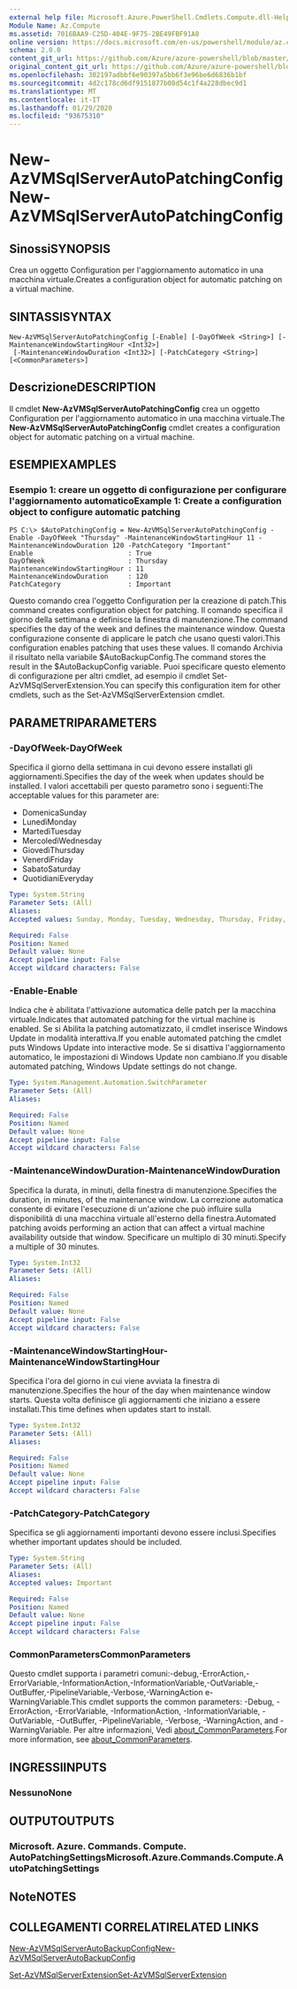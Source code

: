 ```yaml
---
external help file: Microsoft.Azure.PowerShell.Cmdlets.Compute.dll-Help.xml
Module Name: Az.Compute
ms.assetid: 7016BAA9-C25D-404E-9F75-2BE49FBF91A8
online version: https://docs.microsoft.com/en-us/powershell/module/az.compute/new-azvmsqlserverautopatchingconfig
schema: 2.0.0
content_git_url: https://github.com/Azure/azure-powershell/blob/master/src/Compute/Compute/help/New-AzVMSqlServerAutoPatchingConfig.md
original_content_git_url: https://github.com/Azure/azure-powershell/blob/master/src/Compute/Compute/help/New-AzVMSqlServerAutoPatchingConfig.md
ms.openlocfilehash: 302197adbbf6e90397a5bb6f3e96be6d6836b1bf
ms.sourcegitcommit: 4d2c178cd6df9151877b08d54c1f4a228dbec9d1
ms.translationtype: MT
ms.contentlocale: it-IT
ms.lasthandoff: 01/29/2020
ms.locfileid: "93675310"
---
```

# <span data-ttu-id="8cea4-101">New-AzVMSqlServerAutoPatchingConfig</span><span class="sxs-lookup"><span data-stu-id="8cea4-101">New-AzVMSqlServerAutoPatchingConfig</span></span>

## <span data-ttu-id="8cea4-102">Sinossi</span><span class="sxs-lookup"><span data-stu-id="8cea4-102">SYNOPSIS</span></span>
<span data-ttu-id="8cea4-103">Crea un oggetto Configuration per l'aggiornamento automatico in una macchina virtuale.</span><span class="sxs-lookup"><span data-stu-id="8cea4-103">Creates a configuration object for automatic patching on a virtual machine.</span></span>

## <span data-ttu-id="8cea4-104">SINTASSI</span><span class="sxs-lookup"><span data-stu-id="8cea4-104">SYNTAX</span></span>

```
New-AzVMSqlServerAutoPatchingConfig [-Enable] [-DayOfWeek <String>] [-MaintenanceWindowStartingHour <Int32>]
 [-MaintenanceWindowDuration <Int32>] [-PatchCategory <String>] [<CommonParameters>]
```

## <span data-ttu-id="8cea4-105">Descrizione</span><span class="sxs-lookup"><span data-stu-id="8cea4-105">DESCRIPTION</span></span>
<span data-ttu-id="8cea4-106">Il cmdlet **New-AzVMSqlServerAutoPatchingConfig** crea un oggetto Configuration per l'aggiornamento automatico in una macchina virtuale.</span><span class="sxs-lookup"><span data-stu-id="8cea4-106">The **New-AzVMSqlServerAutoPatchingConfig** cmdlet creates a configuration object for automatic patching on a virtual machine.</span></span>

## <span data-ttu-id="8cea4-107">ESEMPI</span><span class="sxs-lookup"><span data-stu-id="8cea4-107">EXAMPLES</span></span>

### <span data-ttu-id="8cea4-108">Esempio 1: creare un oggetto di configurazione per configurare l'aggiornamento automatico</span><span class="sxs-lookup"><span data-stu-id="8cea4-108">Example 1: Create a configuration object to configure automatic patching</span></span>
```
PS C:\> $AutoPatchingConfig = New-AzVMSqlServerAutoPatchingConfig -Enable -DayOfWeek "Thursday" -MaintenanceWindowStartingHour 11 -MaintenanceWindowDuration 120 -PatchCategory "Important"
Enable                        : True
DayOfWeek                     : Thursday
MaintenanceWindowStartingHour : 11
MaintenanceWindowDuration     : 120
PatchCategory                 : Important
```

<span data-ttu-id="8cea4-109">Questo comando crea l'oggetto Configuration per la creazione di patch.</span><span class="sxs-lookup"><span data-stu-id="8cea4-109">This command creates configuration object for patching.</span></span>
<span data-ttu-id="8cea4-110">Il comando specifica il giorno della settimana e definisce la finestra di manutenzione.</span><span class="sxs-lookup"><span data-stu-id="8cea4-110">The command specifies the day of the week and defines the maintenance window.</span></span>
<span data-ttu-id="8cea4-111">Questa configurazione consente di applicare le patch che usano questi valori.</span><span class="sxs-lookup"><span data-stu-id="8cea4-111">This configuration enables patching that uses these values.</span></span>
<span data-ttu-id="8cea4-112">Il comando Archivia il risultato nella variabile $AutoBackupConfig.</span><span class="sxs-lookup"><span data-stu-id="8cea4-112">The command stores the result in the $AutoBackupConfig variable.</span></span>
<span data-ttu-id="8cea4-113">Puoi specificare questo elemento di configurazione per altri cmdlet, ad esempio il cmdlet Set-AzVMSqlServerExtension.</span><span class="sxs-lookup"><span data-stu-id="8cea4-113">You can specify this configuration item for other cmdlets, such as the Set-AzVMSqlServerExtension cmdlet.</span></span>

## <span data-ttu-id="8cea4-114">PARAMETRI</span><span class="sxs-lookup"><span data-stu-id="8cea4-114">PARAMETERS</span></span>

### <span data-ttu-id="8cea4-115">-DayOfWeek</span><span class="sxs-lookup"><span data-stu-id="8cea4-115">-DayOfWeek</span></span>
<span data-ttu-id="8cea4-116">Specifica il giorno della settimana in cui devono essere installati gli aggiornamenti.</span><span class="sxs-lookup"><span data-stu-id="8cea4-116">Specifies the day of the week when updates should be installed.</span></span>
<span data-ttu-id="8cea4-117">I valori accettabili per questo parametro sono i seguenti:</span><span class="sxs-lookup"><span data-stu-id="8cea4-117">The acceptable values for this parameter are:</span></span>
- <span data-ttu-id="8cea4-118">Domenica</span><span class="sxs-lookup"><span data-stu-id="8cea4-118">Sunday</span></span>
- <span data-ttu-id="8cea4-119">Lunedì</span><span class="sxs-lookup"><span data-stu-id="8cea4-119">Monday</span></span>
- <span data-ttu-id="8cea4-120">Martedì</span><span class="sxs-lookup"><span data-stu-id="8cea4-120">Tuesday</span></span>
- <span data-ttu-id="8cea4-121">Mercoledì</span><span class="sxs-lookup"><span data-stu-id="8cea4-121">Wednesday</span></span>
- <span data-ttu-id="8cea4-122">Giovedì</span><span class="sxs-lookup"><span data-stu-id="8cea4-122">Thursday</span></span>
- <span data-ttu-id="8cea4-123">Venerdì</span><span class="sxs-lookup"><span data-stu-id="8cea4-123">Friday</span></span>
- <span data-ttu-id="8cea4-124">Sabato</span><span class="sxs-lookup"><span data-stu-id="8cea4-124">Saturday</span></span>
- <span data-ttu-id="8cea4-125">Quotidiani</span><span class="sxs-lookup"><span data-stu-id="8cea4-125">Everyday</span></span>

```yaml
Type: System.String
Parameter Sets: (All)
Aliases:
Accepted values: Sunday, Monday, Tuesday, Wednesday, Thursday, Friday, Saturday, Everyday

Required: False
Position: Named
Default value: None
Accept pipeline input: False
Accept wildcard characters: False
```

### <span data-ttu-id="8cea4-126">-Enable</span><span class="sxs-lookup"><span data-stu-id="8cea4-126">-Enable</span></span>
<span data-ttu-id="8cea4-127">Indica che è abilitata l'attivazione automatica delle patch per la macchina virtuale.</span><span class="sxs-lookup"><span data-stu-id="8cea4-127">Indicates that automated patching for the virtual machine is enabled.</span></span>
<span data-ttu-id="8cea4-128">Se si Abilita la patching automatizzato, il cmdlet inserisce Windows Update in modalità interattiva.</span><span class="sxs-lookup"><span data-stu-id="8cea4-128">If you enable automated patching the cmdlet puts Windows Update into interactive mode.</span></span>
<span data-ttu-id="8cea4-129">Se si disattiva l'aggiornamento automatico, le impostazioni di Windows Update non cambiano.</span><span class="sxs-lookup"><span data-stu-id="8cea4-129">If you disable automated patching, Windows Update settings do not change.</span></span>

```yaml
Type: System.Management.Automation.SwitchParameter
Parameter Sets: (All)
Aliases:

Required: False
Position: Named
Default value: None
Accept pipeline input: False
Accept wildcard characters: False
```

### <span data-ttu-id="8cea4-130">-MaintenanceWindowDuration</span><span class="sxs-lookup"><span data-stu-id="8cea4-130">-MaintenanceWindowDuration</span></span>
<span data-ttu-id="8cea4-131">Specifica la durata, in minuti, della finestra di manutenzione.</span><span class="sxs-lookup"><span data-stu-id="8cea4-131">Specifies the duration, in minutes, of the maintenance window.</span></span>
<span data-ttu-id="8cea4-132">La correzione automatica consente di evitare l'esecuzione di un'azione che può influire sulla disponibilità di una macchina virtuale all'esterno della finestra.</span><span class="sxs-lookup"><span data-stu-id="8cea4-132">Automated patching avoids performing an action that can affect a virtual machine availability outside that window.</span></span>
<span data-ttu-id="8cea4-133">Specificare un multiplo di 30 minuti.</span><span class="sxs-lookup"><span data-stu-id="8cea4-133">Specify a multiple of 30 minutes.</span></span>

```yaml
Type: System.Int32
Parameter Sets: (All)
Aliases:

Required: False
Position: Named
Default value: None
Accept pipeline input: False
Accept wildcard characters: False
```

### <span data-ttu-id="8cea4-134">-MaintenanceWindowStartingHour</span><span class="sxs-lookup"><span data-stu-id="8cea4-134">-MaintenanceWindowStartingHour</span></span>
<span data-ttu-id="8cea4-135">Specifica l'ora del giorno in cui viene avviata la finestra di manutenzione.</span><span class="sxs-lookup"><span data-stu-id="8cea4-135">Specifies the hour of the day when maintenance window starts.</span></span>
<span data-ttu-id="8cea4-136">Questa volta definisce gli aggiornamenti che iniziano a essere installati.</span><span class="sxs-lookup"><span data-stu-id="8cea4-136">This time defines when updates start to install.</span></span>

```yaml
Type: System.Int32
Parameter Sets: (All)
Aliases:

Required: False
Position: Named
Default value: None
Accept pipeline input: False
Accept wildcard characters: False
```

### <span data-ttu-id="8cea4-137">-PatchCategory</span><span class="sxs-lookup"><span data-stu-id="8cea4-137">-PatchCategory</span></span>
<span data-ttu-id="8cea4-138">Specifica se gli aggiornamenti importanti devono essere inclusi.</span><span class="sxs-lookup"><span data-stu-id="8cea4-138">Specifies whether important updates should be included.</span></span>

```yaml
Type: System.String
Parameter Sets: (All)
Aliases:
Accepted values: Important

Required: False
Position: Named
Default value: None
Accept pipeline input: False
Accept wildcard characters: False
```

### <span data-ttu-id="8cea4-139">CommonParameters</span><span class="sxs-lookup"><span data-stu-id="8cea4-139">CommonParameters</span></span>
<span data-ttu-id="8cea4-140">Questo cmdlet supporta i parametri comuni:-debug,-ErrorAction,-ErrorVariable,-InformationAction,-InformationVariable,-OutVariable,-OutBuffer,-PipelineVariable,-Verbose,-WarningAction e-WarningVariable.</span><span class="sxs-lookup"><span data-stu-id="8cea4-140">This cmdlet supports the common parameters: -Debug, -ErrorAction, -ErrorVariable, -InformationAction, -InformationVariable, -OutVariable, -OutBuffer, -PipelineVariable, -Verbose, -WarningAction, and -WarningVariable.</span></span> <span data-ttu-id="8cea4-141">Per altre informazioni, Vedi [about_CommonParameters](https://go.microsoft.com/fwlink/?LinkID=113216).</span><span class="sxs-lookup"><span data-stu-id="8cea4-141">For more information, see [about_CommonParameters](https://go.microsoft.com/fwlink/?LinkID=113216).</span></span>

## <span data-ttu-id="8cea4-142">INGRESSI</span><span class="sxs-lookup"><span data-stu-id="8cea4-142">INPUTS</span></span>

### <span data-ttu-id="8cea4-143">Nessuno</span><span class="sxs-lookup"><span data-stu-id="8cea4-143">None</span></span>

## <span data-ttu-id="8cea4-144">OUTPUT</span><span class="sxs-lookup"><span data-stu-id="8cea4-144">OUTPUTS</span></span>

### <span data-ttu-id="8cea4-145">Microsoft. Azure. Commands. Compute. AutoPatchingSettings</span><span class="sxs-lookup"><span data-stu-id="8cea4-145">Microsoft.Azure.Commands.Compute.AutoPatchingSettings</span></span>

## <span data-ttu-id="8cea4-146">Note</span><span class="sxs-lookup"><span data-stu-id="8cea4-146">NOTES</span></span>

## <span data-ttu-id="8cea4-147">COLLEGAMENTI CORRELATI</span><span class="sxs-lookup"><span data-stu-id="8cea4-147">RELATED LINKS</span></span>

[<span data-ttu-id="8cea4-148">New-AzVMSqlServerAutoBackupConfig</span><span class="sxs-lookup"><span data-stu-id="8cea4-148">New-AzVMSqlServerAutoBackupConfig</span></span>](./New-AzVMSqlServerAutoBackupConfig.md)

[<span data-ttu-id="8cea4-149">Set-AzVMSqlServerExtension</span><span class="sxs-lookup"><span data-stu-id="8cea4-149">Set-AzVMSqlServerExtension</span></span>](./Set-AzVMSqlServerExtension.md)


